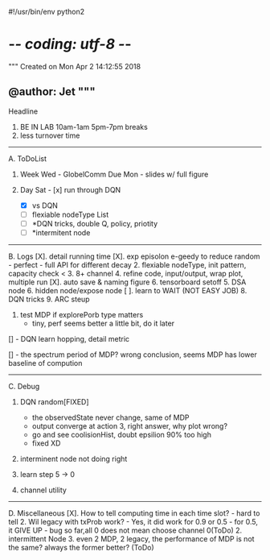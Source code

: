 #!/usr/bin/env python2
# -*- coding: utf-8 -*-
"""
Created on Mon Apr  2 14:12:55 2018

@author: Jet
"""
--------------------------------------------------------------------------------
Headline
1. BE IN LAB 10am-1am 5pm-7pm breaks
2. less turnover time


--------------------------------------------------------------------------------
A. ToDoList
1. Week
Wed - GlobelComm Due
Mon - slides w/ full figure

2. Day
Sat - [x] run through DQN
    - [x] vs DQN
    - [ ] flexiable nodeType List
    - [ ] *DQN tricks, double Q, policy, priotity
    - [ ] *intermitent node

--------------------------------------------------------------------------------
B. Logs
[X]. detail running time
[X]. exp episolon e-geedy to reduce random 
    - perfect
    - full API for different decay
2. flexiable nodeType, init pattern, capacity check <
3. 8+ channel
4. refine code, input/output, wrap plot, multiple run
[X]. auto save & naming figure
6. tensorboard setoff
5. DSA node
6. hidden node/expose node
[ ]. learn to WAIT (NOT EASY JOB)
8. DQN tricks
9. ARC steup


1. test MDP if explorePorb type matters
    - tiny, perf seems better a little bit, do it later


[] - DQN learn hopping, detail metric


[] - the spectrum period of MDP? wrong conclusion, seems MDP has lower baseline of compution


--------------------------------------------------------------------------------
C. Debug
1. DQN random[FIXED]
    - the observedState never change, same of MDP
    - output converge at action 3, right answer, why plot wrong?
    - go and see coolisionHist, doubt epsilion 90% too high
    - fixed XD
    
    
2. interminent node not doing right

3. learn step 5 -> 0 
4. channel utility



--------------------------------------------------------------------------------
D. Miscellaneous
[X]. How to tell computing time in each time slot?
    - hard to tell
2. Wil legacy with txProb work?
    - Yes, it did work for 0.9 or 0.5
    - for 0.5, it GIVE UP
    - bug so far,all 0 does not mean choose channel 0(ToDo)
2. intermittent Node
3. even 2 MDP, 2 legacy, the performance of MDP is not the same? always the former better? (ToDo)









